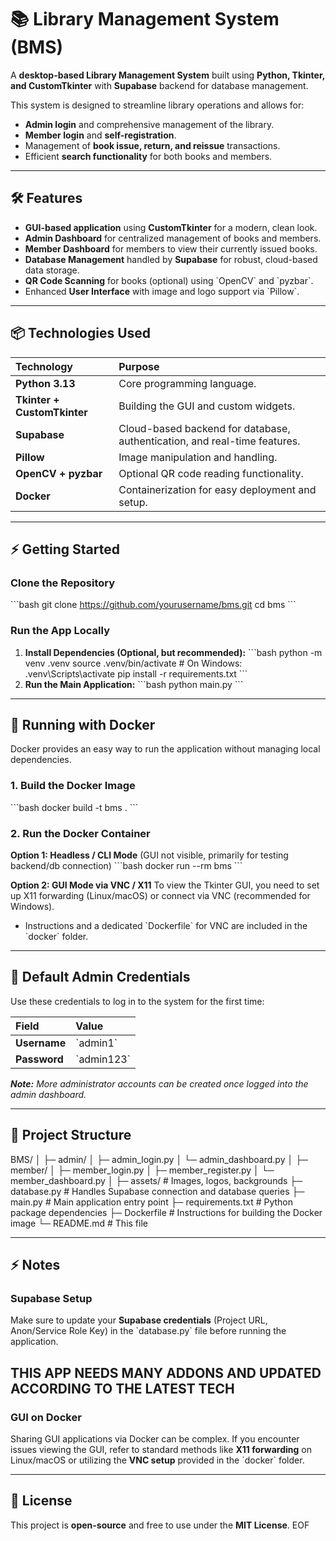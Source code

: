 # 📚 Library Management System (BMS)

A **desktop-based Library Management System** built using **Python, Tkinter, and CustomTkinter** with **Supabase** backend for database management.

This system is designed to streamline library operations and allows for:
- **Admin login** and comprehensive management of the library.
- **Member login** and **self-registration**.
- Management of **book issue, return, and reissue** transactions.
- Efficient **search functionality** for both books and members.

---

## 🛠 Features

- **GUI-based application** using **CustomTkinter** for a modern, clean look.
- **Admin Dashboard** for centralized management of books and members.
- **Member Dashboard** for members to view their currently issued books.
- **Database Management** handled by **Supabase** for robust, cloud-based data storage.
- **QR Code Scanning** for books (optional) using \`OpenCV\` and \`pyzbar\`.
- Enhanced **User Interface** with image and logo support via \`Pillow\`.

---

## 📦 Technologies Used

| Technology | Purpose |
| :--- | :--- |
| **Python 3.13** | Core programming language. |
| **Tkinter + CustomTkinter** | Building the GUI and custom widgets. |
| **Supabase** | Cloud-based backend for database, authentication, and real-time features. |
| **Pillow** | Image manipulation and handling. |
| **OpenCV + pyzbar** | Optional QR code reading functionality. |
| **Docker** | Containerization for easy deployment and setup. |

---

## ⚡ Getting Started

### Clone the Repository

\`\`\`bash
git clone https://github.com/yourusername/bms.git
cd bms
\`\`\`

### Run the App Locally

1.  **Install Dependencies (Optional, but recommended):**
    \`\`\`bash
    python -m venv .venv
    source .venv/bin/activate  # On Windows: .venv\\Scripts\\activate
    pip install -r requirements.txt
    \`\`\`
2.  **Run the Main Application:**
    \`\`\`bash
    python main.py
    \`\`\`

---

## 🐳 Running with Docker

Docker provides an easy way to run the application without managing local dependencies.

### 1. Build the Docker Image

\`\`\`bash
docker build -t bms .
\`\`\`

### 2. Run the Docker Container

**Option 1: Headless / CLI Mode** (GUI not visible, primarily for testing backend/db connection)
\`\`\`bash
docker run --rm bms
\`\`\`

**Option 2: GUI Mode via VNC / X11**
To view the Tkinter GUI, you need to set up X11 forwarding (Linux/macOS) or connect via VNC (recommended for Windows).
* Instructions and a dedicated \`Dockerfile\` for VNC are included in the \`docker\` folder.

---

## 🔑 Default Admin Credentials

Use these credentials to log in to the system for the first time:

| Field | Value |
| :--- | :--- |
| **Username** | \`admin1\` |
| **Password** | \`admin123\` |

***Note:** More administrator accounts can be created once logged into the admin dashboard.*

---

## 📁 Project Structure


BMS/
│
├─ admin/
│   ├─ admin_login.py
│   └─ admin_dashboard.py
│
├─ member/
│   ├─ member_login.py
│   ├─ member_register.py
│   └─ member_dashboard.py
│
├─ assets/                # Images, logos, backgrounds
├─ database.py            # Handles Supabase connection and database queries
├─ main.py                # Main application entry point
├─ requirements.txt       # Python package dependencies
├─ Dockerfile             # Instructions for building the Docker image
└─ README.md              # This file


---

## ⚡ Notes

### Supabase Setup
Make sure to update your **Supabase credentials** (Project URL, Anon/Service Role Key) in the \`database.py\` file before running the application.

## THIS APP NEEDS MANY ADDONS AND UPDATED ACCORDING TO THE LATEST TECH

### GUI on Docker
Sharing GUI applications via Docker can be complex. If you encounter issues viewing the GUI, refer to standard methods like **X11 forwarding** on Linux/macOS or utilizing the **VNC setup** provided in the \`docker\` folder.

---

## 📝 License

This project is **open-source** and free to use under the **MIT License**.
EOF
